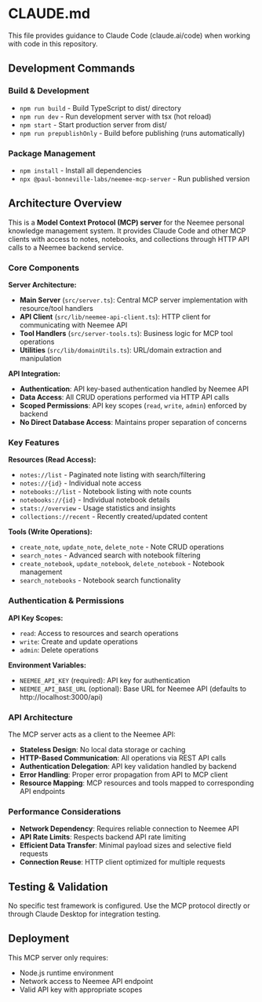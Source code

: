 # CLAUDE.md

This file provides guidance to Claude Code (claude.ai/code) when working with code in this repository.

## Development Commands

### Build & Development
- `npm run build` - Build TypeScript to dist/ directory
- `npm run dev` - Run development server with tsx (hot reload)
- `npm start` - Start production server from dist/
- `npm run prepublishOnly` - Build before publishing (runs automatically)

### Package Management
- `npm install` - Install all dependencies
- `npx @paul-bonneville-labs/neemee-mcp-server` - Run published version

## Architecture Overview

This is a **Model Context Protocol (MCP) server** for the Neemee personal knowledge management system. It provides Claude Code and other MCP clients with access to notes, notebooks, and collections through HTTP API calls to a Neemee backend service.

### Core Components

**Server Architecture:**
- **Main Server** (`src/server.ts`): Central MCP server implementation with resource/tool handlers
- **API Client** (`src/lib/neemee-api-client.ts`): HTTP client for communicating with Neemee API
- **Tool Handlers** (`src/server-tools.ts`): Business logic for MCP tool operations
- **Utilities** (`src/lib/domainUtils.ts`): URL/domain extraction and manipulation

**API Integration:**
- **Authentication**: API key-based authentication handled by Neemee API
- **Data Access**: All CRUD operations performed via HTTP API calls
- **Scoped Permissions**: API key scopes (`read`, `write`, `admin`) enforced by backend
- **No Direct Database Access**: Maintains proper separation of concerns

### Key Features

**Resources (Read Access):**
- `notes://list` - Paginated note listing with search/filtering
- `notes://{id}` - Individual note access
- `notebooks://list` - Notebook listing with note counts
- `notebooks://{id}` - Individual notebook details
- `stats://overview` - Usage statistics and insights
- `collections://recent` - Recently created/updated content

**Tools (Write Operations):**
- `create_note`, `update_note`, `delete_note` - Note CRUD operations
- `search_notes` - Advanced search with notebook filtering  
- `create_notebook`, `update_notebook`, `delete_notebook` - Notebook management
- `search_notebooks` - Notebook search functionality

### Authentication & Permissions

**API Key Scopes:**
- `read`: Access to resources and search operations
- `write`: Create and update operations
- `admin`: Delete operations

**Environment Variables:**
- `NEEMEE_API_KEY` (required): API key for authentication
- `NEEMEE_API_BASE_URL` (optional): Base URL for Neemee API (defaults to http://localhost:3000/api)

### API Architecture

The MCP server acts as a client to the Neemee API:
- **Stateless Design**: No local data storage or caching
- **HTTP-Based Communication**: All operations via REST API calls
- **Authentication Delegation**: API key validation handled by backend
- **Error Handling**: Proper error propagation from API to MCP client
- **Resource Mapping**: MCP resources and tools mapped to corresponding API endpoints

### Performance Considerations

- **Network Dependency**: Requires reliable connection to Neemee API
- **API Rate Limits**: Respects backend API rate limiting
- **Efficient Data Transfer**: Minimal payload sizes and selective field requests
- **Connection Reuse**: HTTP client optimized for multiple requests

## Testing & Validation

No specific test framework is configured. Use the MCP protocol directly or through Claude Desktop for integration testing.

## Deployment

This MCP server only requires:
- Node.js runtime environment
- Network access to Neemee API endpoint
- Valid API key with appropriate scopes